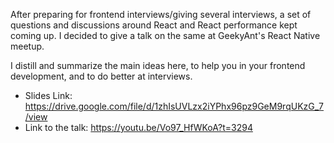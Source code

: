 After preparing for frontend interviews/giving several interviews, a set of questions and discussions around React and React performance kept coming up. I decided to give a talk on the same at GeekyAnt's React Native meetup.

I distill and summarize the main ideas here, to help you in your frontend development, and to do better at interviews.

- Slides Link: https://drive.google.com/file/d/1zhIsUVLzx2iYPhx96pz9GeM9rqUKzG_7/view
- Link to the talk: https://youtu.be/Vo97_HfWKoA?t=3294
